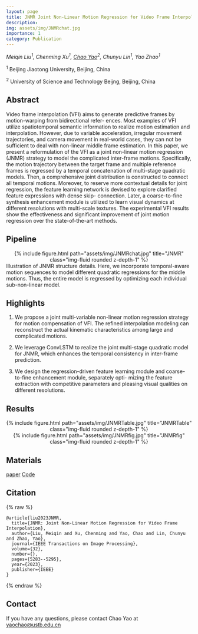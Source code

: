 ```yaml
---
layout: page
title: JNMR Joint Non-Linear Motion Regression for Video Frame Interpolation
description: 
img: assets/img/JNMRchat.jpg
importance: 1
category: Publication
---
```

*Meiqin Liu<sup>1</sup>, Chenming Xu<sup>1</sup>, [Chao Yao](https://yaochao1986.github.io/)<sup>2</sup>, Chunyu Lin<sup>1</sup>, Yao Zhao<sup>1</sup>*

<sup>1</sup> Beijing Jiaotong University, Beijing, China

<sup>2</sup> University of Science and Technology Beijng, Beijing, China

## Abstract
Video frame interpolation (VFI) aims to generate predictive frames by motion-warping from bidirectional refer- ences. Most examples of VFI utilize spatiotemporal semantic information to realize motion estimation and interpolation. However, due to variable acceleration, irregular movement trajectories, and camera movement in real-world cases, they can not be sufficient to deal with non-linear middle frame estimation. In this paper, we present a reformulation of the VFI as a joint non-linear motion regression (JNMR) strategy to model the complicated inter-frame motions. Specifically, the motion trajectory between the target frame and multiple reference frames is regressed by a temporal concatenation of multi-stage quadratic models. Then, a comprehensive joint distribution is constructed to connect all temporal motions. Moreover, to reserve more contextual details for joint regression, the feature learning network is devised to explore clarified feature expressions with dense skip- connection. Later, a coarse-to-fine synthesis enhancement module is utilized to learn visual dynamics at different resolutions with multi-scale textures. The experimental VFI results show the effectiveness and significant improvement of joint motion regression over the state-of-the-art methods. 

## Pipeline
<div class="row" align=center>
    <div class="col-sm mt-3 mt-md-0">
        {% include figure.html path="assets/img/JNMRchat.jpg" title="JNMR" class="img-fluid rounded z-depth-1" %}
    </div>
</div>
<div class="caption">
     Illustration of JNMR structure details. Here, we incorporate temporal-aware motion sequences to model different quadratic regressions for the middle motions. Thus, the entire model is regressed by optimizing each individual sub-non-linear model.
</div>

## Highlights
1. We propose a joint multi-variable non-linear motion regression strategy for motion compensation of VFI. The refined interpolation modeling can reconstruct the actual kinematic characteristics among large and complicated motions.

2. We leverage ConvLSTM to realize the joint multi-stage quadratic model for JNMR, which enhances the temporal consistency in inter-frame prediction.

3. We design the regression-driven feature learning module and coarse-to-fine enhancement module, separately opti- mizing the feature extraction with competitive parameters and pleasing visual qualities on different resolutions.

## Results
<div class="row" align=center>
    <div class="col-sm mt-3 mt-md-0">
        {% include figure.html path="assets/img/JNMRTable.jpg" title="JNMRTable" class="img-fluid rounded z-depth-1" %}
    </div>
</div>

<div class="row" align=center>
    <div class="col-sm mt-3 mt-md-0">
        {% include figure.html path="assets/img/JNMRfig.jpg" title="JNMRfig" class="img-fluid rounded z-depth-1" %}
    </div>
</div>

## Materials


[paper](https://yaochao1986.github.io/assets/pdf/TIP2023-JNMR_Joint_Non-Linear_Motion_Regression_for_Video_Frame_Interpolation.pdf) 
[Code](https://github.com/ruhig6/JNMR)

## Citation
{% raw %}

```
@article{liu2023JNMR,
  title={JNMR: Joint Non-Linear Motion Regression for Video Frame Interpolation},
  author={Liu, Meiqin and Xu, Chenming and Yao, Chao and Lin, Chunyu and Zhao, Yao},
  journal={IEEE Transactions on Image Processing},
  volume={32},
  number={},
  pages={5283--5295},
  year={2023},
  publisher={IEEE}
}
```

{% endraw %}
## Contact

If you have any questions, please contact Chao Yao at yaochao@ustb.edu.cn
